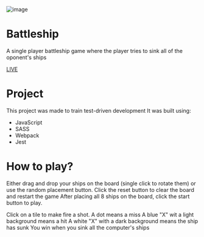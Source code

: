 ![image](https://user-images.githubusercontent.com/95282692/151598419-570f739e-2e87-43d9-80bd-5863d00eef57.png)

# Battleship
A single player battleship game where the player tries to sink all of the oponent's ships

[LIVE](morepog.github.io/battleship)
# Project
This project was made to train test-driven development
It was built using:
- JavaScript
- SASS
- Webpack
- Jest

# How to play?
Either drag and drop your ships on the board (single click to rotate them) or use the random placement button.
Click the reset button to clear the board and restart the game
After placing all 8 ships on the board, click the start button to play.

Click on a tile to make fire a shot.
A dot means a miss
A blue "X" wit a light background means a hit
A white "X" with a dark background means the ship has sunk
You win when you sink all the computer's ships
